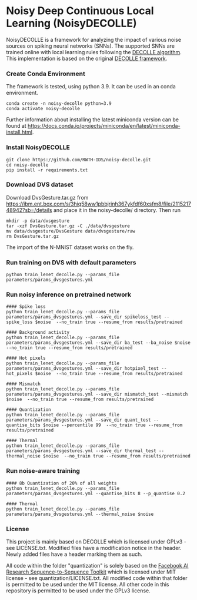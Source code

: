 # Noisy Deep Continuous Local Learning (NoisyDECOLLE)

NoisyDECOLLE is a framework for analyzing the impact of various noise sources on spiking neural networks (SNNs). The supported SNNs are trained online with local learning rules following the [DECOLLE algorithm](https://www.frontiersin.org/articles/10.3389/fnins.2020.00424/full). This implementation is based on the original [DECOLLE framework](https://github.com/nmi-lab/decolle-public/tree/master/decolle).


### Create Conda Environment
The framework is tested, using python 3.9. It can be used in an conda environment.
```
conda create -n noisy-decolle python=3.9
conda activate noisy-decolle
```
Further information about installing the latest miniconda version can be found at https://docs.conda.io/projects/miniconda/en/latest/miniconda-install.html.

### Install NoisyDECOLLE
```
git clone https://github.com/RWTH-IDS/noisy-decolle.git
cd noisy-decolle
pip install -r requirements.txt
```

### Download DVS dataset
Download DvsGesture.tar.gz from https://ibm.ent.box.com/s/3hiq58ww1pbbjrinh367ykfdf60xsfm8/file/211521748942?sb=/details and place it in the noisy-decolle/ directory. Then run
```
mkdir -p data/dvsgesture
tar -xzf DvsGesture.tar.gz -C ./data/dvsgesture
mv data/dvsgesture/DvsGesture data/dvsgesture/raw
rm DvsGesture.tar.gz
```
The import of the N-MNIST dataset works on the fly.

### Run training on DVS with default parameters
```
python train_lenet_decolle.py --params_file parameters/params_dvsgestures.yml
```

### Run noisy inference on pretrained network
```
#### Spike loss
python train_lenet_decolle.py --params_file parameters/params_dvsgestures.yml --save_dir spikeloss_test --spike_loss $noise  --no_train true --resume_from results/pretrained

#### Background activity
python train_lenet_decolle.py --params_file parameters/params_dvsgestures.yml --save_dir ba_test --ba_noise $noise  --no_train true --resume_from results/pretrained

#### Hot pixels
python train_lenet_decolle.py --params_file parameters/params_dvsgestures.yml --save_dir hotpixel_test --hot_pixels $noise  --no_train true --resume_from results/pretrained

#### Mismatch
python train_lenet_decolle.py --params_file parameters/params_dvsgestures.yml --save_dir mismatch_test --mismatch $noise  --no_train true --resume_from results/pretrained

#### Quantization
python train_lenet_decolle.py --params_file parameters/params_dvsgestures.yml --save_dir quant_test --quantise_bits $noise --percentile 99  --no_train true --resume_from results/pretrained

#### Thermal
python train_lenet_decolle.py --params_file parameters/params_dvsgestures.yml --save_dir thermal_test --thermal_noise $noise  --no_train true --resume_from results/pretrained
```

### Run noise-aware training
```
#### 8b Quantization of 20% of all weights
python train_lenet_decolle.py --params_file parameters/params_dvsgestures.yml --quantise_bits 8 --p_quantise 0.2

#### Thermal
python train_lenet_decolle.py --params_file parameters/params_dvsgestures.yml --thermal_noise $noise
```

### License
This project is mainly based on DECOLLE which is licensed under GPLv3 - see LICENSE.txt. Modified files have a modification notice in the header. Newly added files have a header marking them as such. 

All code within the folder "quantization" is solely based on the [Facebook AI Research Sequence-to-Sequence Toolkit](https://github.com/facebookresearch/fairseq/tree/main) which is licensed under MIT license - see quantization/LICENSE.txt. All modified code within that folder is permitted to be used under the MIT license. All other code in this repository is permitted to be used under the GPLv3 license.
